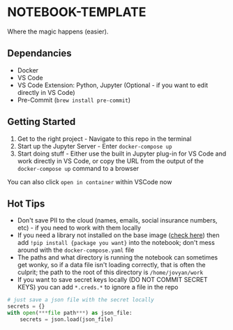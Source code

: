 
# NOTEBOOK-TEMPLATE

 Where the magic happens (easier).

## Dependancies

- Docker
- VS Code
- VS Code Extension: Python, Jupyter (Optional - if you want to edit directly in VS Code)
- Pre-Commit (`brew install pre-commit`)

## Getting Started

1. Get to the right project - Navigate to this repo in the terminal
2. Start up the Jupyter Server - Enter `docker-compose up`
3. Start doing stuff - Either use the built in Jupyter plug-in for VS Code and work directly in VS Code, or copy the URL from the output of the `docker-compose up` command to a browser

You can also click `open in container` within VSCode now

## Hot Tips

- Don't save PII to the cloud (names, emails, social insurance numbers, etc) - if you need to work with them locally
- If you need a library not installed on the base image ([check here](https://jupyter-docker-stacks.readthedocs.io/en/latest/using/selecting.html#jupyter-scipy-notebook)) then add `!pip install {package you want}` into the notebook; don't mess around with the `docker-compose.yaml` file
- The paths and what directory is running the notebook can sometimes get wonky, so if a data file isn't loading correctly, that is often the culprit; the path to the root of this directory is `/home/jovyan/work`
- If you want to save secret keys locally (DO NOT COMMIT SECRET KEYS) you can add `*.creds.*` to ignore a file in the repo

```python
# just save a json file with the secret locally
secrets = {}
with open(***file path***) as json_file:
    secrets = json.load(json_file)
```

